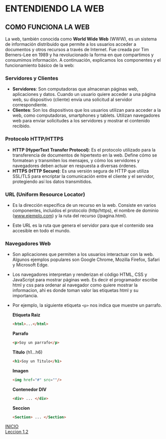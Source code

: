 
# ENTENDIENDO LA WEB

## COMO FUNCIONA LA WEB
La web, también conocida como **World Wide Web** (WWW), es un sistema de información distribuido que permite a los usuarios acceder a documentos y otros recursos a través de Internet. Fue creada por Tim Berners-Lee en 1989 y ha revolucionado la forma en que compartimos y consumimos información. A continuación, explicamos los componentes y el funcionamiento básico de la web:

### Servidores y Clientes
- **Servidores**: Son computadoras que almacenan páginas web, aplicaciones y datos. Cuando un usuario quiere acceder a una página web, su dispositivo (cliente) envía una solicitud al servidor correspondiente.
- **Clientes**: Son los dispositivos que los usuarios utilizan para acceder a la web, como computadoras, smartphones y tablets. Utilizan navegadores web para enviar solicitudes a los servidores y mostrar el contenido recibido.

### Protocolo HTTP/HTTPS
- **HTTP (HyperText Transfer Protocol)**: Es el protocolo utilizado para la transferencia de documentos de hipertexto en la web. Define cómo se formatean y transmiten los mensajes, y cómo los servidores y navegadores deben actuar en respuesta a diversas órdenes.
- **HTTPS (HTTP Secure)**: Es una versión segura de HTTP que utiliza SSL/TLS para encriptar la comunicación entre el cliente y el servidor, protegiendo así los datos transmitidos.

### URL (Uniform Resource Locator)
- Es la dirección específica de un recurso en la web. Consiste en varios componentes, incluidos el protocolo (http/https), el nombre de dominio (www.ejemplo.com) y la ruta del recurso (/pagina.html).

- Este URL es la ruta que genera el servidor para que el contenido sea accesible en todo el mundo.

### Navegadores Web
- Son aplicaciones que permiten a los usuarios interactuar con la web. Algunos ejemplos populares son Google Chrome, Mozilla Firefox, Safari y Microsoft Edge. 
- Los navegadores interpretan y renderizan el código HTML, CSS y JavaScript para mostrar páginas web. Es decir el programador escribe html y css para ordenar al navegador como quiere mostrar la informacion, ahi es donde toman valor las etiquetas html y su importancia.

- Por ejemplo, la siguiente etiqueta `<p>` nos indica que muestre un parrafo.

    **Etiqueta Raiz**
    ```html
    <html>...</html>
    ```
    **Parrafo**
    ```html
    <p>Soy un parrafo</p>
    ```
    **Titulo** (h1...h6)
    ```html
    <h1>Soy un Titulo</h1>
    ```
   
    **Imagen**
    ```html
    <img href="#" src=""/>
    ```
    **Contenedor DIV**
    ```html
    <div> ... </div>
    ```
    **Seccion**
    ```html
    <Section> ... </Section>
    ```






[INICIO](/README.md)  
[Leccion 1.2](2-entendiendo-html-css.md)  




